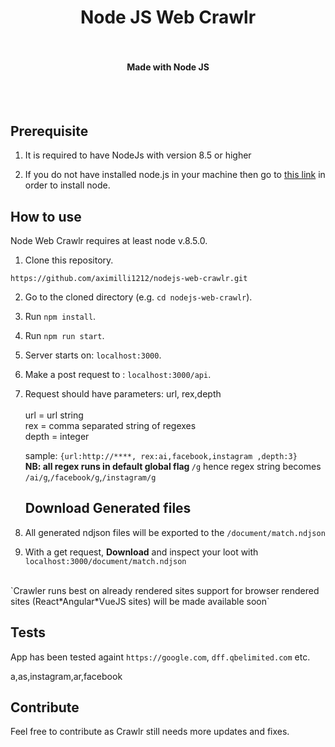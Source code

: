 <h1 align="center">
  Node JS Web Crawlr
  <br>
</h1>


<h4 align="center">
  <br><br>
  Made with Node JS
</h4>

<br>
<br>

## Prerequisite

1. It is required to have NodeJs with version 8.5 or higher

2. If you do not have installed node.js in your machine then go to [this link](https://nodejs.org/en/download/) in order to install node.

## How to use

Node Web Crawlr requires at least node v.8.5.0.

1. Clone this repository.
```
https://github.com/aximilli1212/nodejs-web-crawlr.git
```

2. Go to the cloned directory (e.g. `cd nodejs-web-crawlr`).

3. Run `npm install`.

4. Run `npm run start`.

4. Server starts on: `localhost:3000`.

5. Make a post request to : `localhost:3000/api`.

6. Request should have parameters: url, rex,depth <br ><br >
     url = url string<br> 
    rex = comma separated string of regexes <br>
    depth = integer
    
    sample: `{url:http://****, rex:ai,facebook,instagram ,depth:3}`<br>
    <b>NB: all regex runs in default global flag  </b> `/g`
      hence regex string becomes `/ai/g`,`/facebook/g`,`/instagram/g`
    
    ## Download Generated files
  

7. All generated ndjson files will be exported to the `/document/match.ndjson`
8. With a get request, <b>Download</b> and inspect your loot with `localhost:3000/document/match.ndjson` 

<br>
`Crawler runs best on already rendered sites support for browser rendered sites (React*Angular*VueJS sites) will be made available soon`

<br>

## Tests

App has been tested againt `https://google.com`, `dff.qbelimited.com` etc.

a,as,instagram,ar,facebook

## Contribute

Feel free to contribute as Crawlr still needs more updates and fixes.
